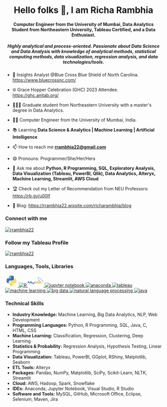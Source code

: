 <h1 align="center">Hello folks 👋, I am Richa Rambhia </h1>
<h4 align="center">Computer Engineer from the University of Mumbai, Data Analytics Student from Northeastern University, Tableau Certified, and a Data Enthusiast.</h4>


<h5 align="center">Highly analytical and process-oriented. Passionate about Data Science and Data Analysis with knowledge of analytical 
methods, statistical computing methods, data visualization, regression analysis, and data technologies/tools. </h5>


- 💙 Insights Analyst @Blue Cross Blue Shield of North Carolina. https://www.bluecrossnc.com/

- 🌐 Grace Hopper Celebration (GHC) 2023 Attendee. https://ghc.anitab.org/
  
- 👨🏽‍🎓 Graduate student from Northeastern University with a master's degree in Data Analytics.

- 👩‍💻 Computer Engineer from the University of Mumbai, India.

- 📚 Learning **Data Science & Analytics | Machine Learning | Artificial Intelligence**

- 📫 How to reach me **rrambhia22@gmail.com**

- 😄 Pronouns: Programmer/She/Her/Hers

- 💬 Ask me about **Python, R Programming, SQL, Exploratory Analysis, Data Visualization (Tableau, PowerBI, Qlik), Data Analytics, Alteryx, Machine Learning, Streamlit, AWS Cloud**

- 🏆 Check out my Letter of Recommendation from NEU Professors: https://rb.gy/u00lf

- 📝 Blog: https://rrambhia22.wixsite.com/richarambhia/blog



<h3 align="left">Connect with me</h3>
<p align="left">
<a href="https://www.linkedin.com/in/richarambhia/" target="blank"><img align="center" src="https://raw.githubusercontent.com/rahuldkjain/github-profile-readme-generator/master/src/images/icons/Social/linked-in-alt.svg" alt="rrambhia22" height="30" width="40" /></a>
</p>

<h3 align="left">Follow my Tableau Profile</h3>
<p align="left"> <a href="https://public.tableau.com/app/profile/richarambhia" target="blank"><img src="https://public.tableau.com/s/sites/default/files/media/tableautips_30.png" alt="rrambhia22" height="60" width="80"/> </a> 
</p>

<h3 align="left">Languages, Tools, Libraries</h3>
<p align="left"> 
<a href="https://www.python.org" target="_blank" rel="noreferrer"> <img src="https://raw.githubusercontent.com/devicons/devicon/master/icons/python/python-original.svg" alt="python" width="40" height="40"/> </a>  <a href="https://www.r-project.org/" target="_blank" rel="noreferrer"> <img src="https://www.r-project.org/logo/Rlogo.svg" alt="R" width="40" height="40"/> </a>  <a href="https://www.mysql.com/" target="_blank" rel="noreferrer"> <img src="https://raw.githubusercontent.com/devicons/devicon/master/icons/mysql/mysql-original-wordmark.svg" alt="mysql" width="50" height="40"/> </a>  <a href="https://jupyter.org/" target="_blank" rel="noreferrer"> <img src="https://upload.wikimedia.org/wikipedia/commons/thumb/3/38/Jupyter_logo.svg/1200px-Jupyter_logo.svg.png" alt="jupyter notebook" width="40" height="40"/> </a> <a href="https://docs.anaconda.com/anaconda/navigator/" target="_blank" rel="noreferrer"> <img src="https://www.nicepng.com/png/detail/85-851058_anaconda-icon-anaconda-python-icon.png" alt="anaconda" width="30" height="40"/> </a> <a href="https://www.tableau.com/" target="_blank" rel="noreferrer"> <img src="https://logos-world.net/wp-content/uploads/2021/10/Tableau-Emblem.png" alt="tableau" width="50" height="40"/> </a> <a href="https://www.ibm.com/cloud/learn/machine-learning" target="_blank" rel="noreferrer"> <img src="https://upload.wikimedia.org/wikipedia/commons/d/d5/Hey_Machine_Learning_Logo.png" alt="machine learning" width="40" height="40"/> </a> <a href="https://nix-united.com/services/big-data-analytics-and-consulting-services/?gclid=CjwKCAjwwo-WBhAMEiwAV4dybYZXcZUrDxuhe3rQCR9Al4ecL99zOQ1znWregXKfzo-waPxnvnz7RxoCxZ0QAvD_BwE&utm_campaign=s_big-data&utm_medium=cpc&utm_source=google" target="_blank" rel="noreferrer"> <img src="https://previews.123rf.com/images/natalimis/natalimis1608/natalimis160800053/61691783-big-data-word-cloud-icon.jpg" alt="big data" width="50" height="40"/> </a> <a href="https://www.datarobot.com/blog/what-is-natural-language-processing-introduction-to-nlp/" target="_blank" rel="noreferrer"> <img src="https://upload.wikimedia.org/wikipedia/commons/c/c8/NLP%2B%2B_Programming_Language_Logo.png" alt="natural language processing" width="40" height="40"/> </a> <a href="https://www.w3schools.com/java/" target="_blank" rel="noreferrer"> <img src="https://archive.org/download/java_logo/java_logo.png" alt="java" width="40" height="40"/> </a> </a> 

</p>

<h3 align="left">Technical Skills</h3>
<p align="left">

- **Industry Knowledge:** Machine Learning, Big Data Analytics, NLP, Web Development 
- **Programming Languages:** Python, R Programming, SQL, Java, C, HTML, CSS
- **Machine Learning:** Classification, Regression, Clustering, Deep Learning
- **Statistics & Probability:** Regression Analysis, Hypothesis Testing, Linear Programming
- **Data Visualization:** Tableau, PowerBI, GGplot, RShiny, Matplotlib, Seaborn
- **ETL Tools:** Alteryx
- **Packages:** Pandas, NumPy, Matplotlib, SciPy, Scikit-Learn, NLTK, Streamlit
- **Cloud:** AWS, Hadoop, Spark, Snowflake
- **IDEs:** Anaconda, Jupyter Notebook, Visual Studio, R Studio 
- **Software and Tools:** MySQL, GitHub, Microsoft Office, Eclipse, Selenium, Maven, Jira

</p>
